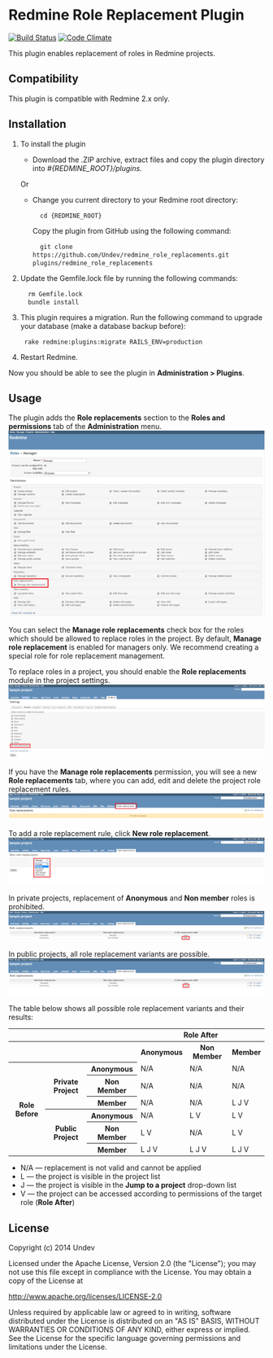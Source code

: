 # Redmine Role Replacement Plugin

[![Build Status](https://travis-ci.org/Undev/redmine_role_replacements.png)](https://travis-ci.org/Undev/redmine_role_replacements)
[![Code Climate](https://codeclimate.com/github/Undev/redmine_role_replacements.png)](https://codeclimate.com/github/Undev/redmine_role_replacements)

This plugin enables replacement of roles in Redmine projects.

## Compatibility

This plugin is compatible with Redmine 2.x only.

## Installation

1. To install the plugin
    * Download the .ZIP archive, extract files and copy the plugin directory into *#{REDMINE_ROOT}/plugins*.
    
    Or

    * Change you current directory to your Redmine root directory:  

            cd {REDMINE_ROOT}
 
      Copy the plugin from GitHub using the following command:

            git clone https://github.com/Undev/redmine_role_replacements.git plugins/redmine_role_replacements

2. Update the Gemfile.lock file by running the following commands:  

         rm Gemfile.lock  
         bundle install

3. This plugin requires a migration. Run the following command to upgrade your database (make a database backup before):  

        rake redmine:plugins:migrate RAILS_ENV=production

4. Restart Redmine.

Now you should be able to see the plugin in **Administration > Plugins**.

## Usage

The plugin adds the **Role replacements** section to the **Roles and permissions** tab of the **Administration** menu. 
![role replacements](role_replacement_1.PNG)

You can select the **Manage role replacements** check box for the roles which should be allowed to replace roles in the project. By default, **Manage role replacement** is enabled for managers only. We recommend creating a special role for role replacement management.

To replace roles in a project, you should enable the **Role replacements** module in the project settings.  
![role replacement module](role_replacement_2.PNG)

If you have the **Manage role replacements** permission, you will see a new **Role replacements** tab, where you can add, edit and delete the project role replacement rules.
![role replacements tab](role_replacement_3.PNG)

To add a role replacement rule, click **New role replacement**.  
![add role replacement](role_replacement_4.PNG)

In private projects, replacement of **Anonymous** and **Non member** roles is prohibited.
![role replacement](role_replacement_5.PNG)

In public projects, all role replacement variants are possible.
![role replacement](role_replacement_6.PNG)

The table below shows all possible role replacement variants and their results:

<table>
  <tr>
    <th colspan="3"></th>
    <th colspan="3">Role After</th>
  </tr>
  <tr>
    <th colspan="3"></th>
    <th>Anonymous</th>
    <th>Non Member</th>
    <th>Member</th>
  </tr>
  <tr>
    <th rowspan="6">Role Before</th>
    <th rowspan="3">Private Project</th>
    <th>Anonymous</th>
    <td>N/A</td>
    <td>N/A</td>
    <td>N/A</td>
  </tr>
  <tr>
    <th>Non Member</th>
    <td>N/A</td>
    <td>N/A</td>
    <td>N/A</td>
  </tr>
  <tr>
    <th>Member</th>
    <td>N/A</td>
    <td>N/A</td>
    <td>L J V</td>
  </tr>
  <tr>
    <th rowspan="3">Public Project</th>
    <th>Anonymous</th>
    <td>N/A</td>
    <td>L V</td>
    <td>L V</td>
  </tr>
  <tr>
    <th>Non Member</th>
    <td>L V</td>
    <td>N/A</td>
    <td>L V</td>
  </tr>
  <tr>
    <th>Member</th>
    <td>L J V</td>
    <td>L J V</td>
    <td>L J V</td>
  </tr>
</table>

* N/A — replacement is not valid and cannot be applied
* L — the project is visible in the project list
* J — the project is visible in the **Jump to a project** drop-down list
* V — the project can be accessed according to permissions of the target role (**Role After**)

## License

Copyright (c) 2014 Undev

Licensed under the Apache License, Version 2.0 (the "License");
you may not use this file except in compliance with the License.
You may obtain a copy of the License at

http://www.apache.org/licenses/LICENSE-2.0

Unless required by applicable law or agreed to in writing, software
distributed under the License is distributed on an "AS IS" BASIS,
WITHOUT WARRANTIES OR CONDITIONS OF ANY KIND, either express or implied.
See the License for the specific language governing permissions and
limitations under the License.